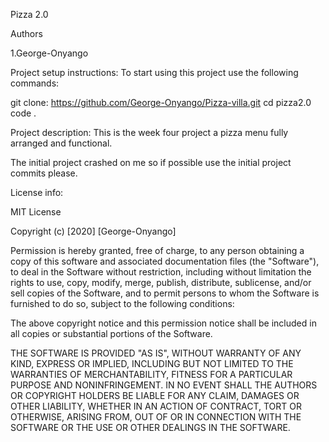 Pizza 2.0

Authors

1.George-Onyango

Project setup instructions: To start using this project use the following commands:

git clone: https://github.com/George-Onyango/Pizza-villa.git
cd pizza2.0
code .

Project description: 
This is the week four project a pizza menu fully arranged and functional.

The initial project crashed on me so if possible use the initial project commits please.


License info:

MIT License

Copyright (c) [2020] [George-Onyango]

Permission is hereby granted, free of charge, to any person obtaining a copy of this software and associated documentation files (the "Software"), to deal in the Software without restriction, including without limitation the rights to use, copy, modify, merge, publish, distribute, sublicense, and/or sell copies of the Software, and to permit persons to whom the Software is furnished to do so, subject to the following conditions:

The above copyright notice and this permission notice shall be included in all copies or substantial portions of the Software.

THE SOFTWARE IS PROVIDED "AS IS", WITHOUT WARRANTY OF ANY KIND, EXPRESS OR IMPLIED, INCLUDING BUT NOT LIMITED TO THE WARRANTIES OF MERCHANTABILITY, FITNESS FOR A PARTICULAR PURPOSE AND NONINFRINGEMENT. IN NO EVENT SHALL THE AUTHORS OR COPYRIGHT HOLDERS BE LIABLE FOR ANY CLAIM, DAMAGES OR OTHER LIABILITY, WHETHER IN AN ACTION OF CONTRACT, TORT OR OTHERWISE, ARISING FROM, OUT OF OR IN CONNECTION WITH THE SOFTWARE OR THE USE OR OTHER DEALINGS IN THE SOFTWARE.
